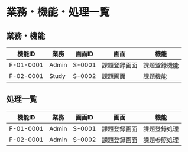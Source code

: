# 業務・機能・処理一覧
## 業務・機能
| 機能ID    | 業務  | 画面ID | 画面         | 機能         |
| --------- | ----- | ------ | ------------ | ------------ |
| F-01-0001 | Admin | S-0001 | 課題登録画面 | 課題登録機能 |
| F-02-0001 | Study | S-0002 | 課題画面     | 課題機能     |

## 処理一覧
| 機能ID    | 業務  | 画面ID | 画面         | 機能         |
| --------- | ----- | ------ | ------------ | ------------ |
| F-01-0001 | Admin | S-0001 | 課題登録画面 | 課題登録処理 |
| F-02-0001 | Admin | S-0002 | 課題登録画面 | 課題参照処理 |